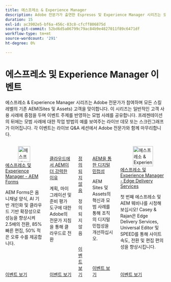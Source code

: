 ```yaml
---
title: 에스프레소 & Experience Manager
description: Adobe 전문가가 출연한 Espresos 및 Experience Manager 시리즈는 모든 기술 수준의 AEM(Sites 및 Assets) 고객에게 일반적인 사용 사례, 모범 사례, 라이브 데모에 대한 통찰력을 제공하고 Q&A 세션으로 끝납니다.
duration: 15
exl-id: ac3902e5-bf6a-456c-83c8-cfcff806875d
source-git-commit: 52bd6d5a06799c79ac84b9e4827011f89c6471df
workflow-type: tm+mt
source-wordcount: '291'
ht-degree: 0%

---
```


# 에스프레소 및 Experience Manager 이벤트

에스프레소 &amp; Experience Manager 시리즈는 Adobe 전문가가 참여하며 모든 스킬 레벨의 기존 AEM(Sites 및 Assets) 고객을 맞이합니다. 이 시리즈는 일반적인 고객 사용 사례에 중점을 두며 이벤트 주제를 반영하는 모범 사례를 공유합니다. 프레젠테이션의 뒤에는 모범 사례에 대한 작업 방법의 예를 보여주는 라이브 데모 또는 스크린그래프가 이어집니다. 각 이벤트는 라이브 Q&amp;A 세션에서 Adobe 전문가와 함께 마무리합니다.

<!-- CARDS

{cta  = Watch event}

* 2025/aem-forms.md
* 2025/aem-in-the-cloud.md
* 2025/content-hub-versus-brand-portal.md
* 2025/digital-agility.md
* 2025/edge-delivery-services.md
-->
<!-- START CARDS HTML - DO NOT MODIFY BY HAND -->
<div class="columns">
    <div class="column is-half-tablet is-half-desktop is-one-third-widescreen" aria-label="Espressos & Experience Manager - AEM Forms">
        <div class="card" style="height: 100%; display: flex; flex-direction: column; height: 100%;">
            <div class="card-image">
                <figure class="image x-is-16by9">
                    <a href="2025/aem-forms.md" title="에스프레소 &amp; Experience Manager - AEM Forms" target="_blank" rel="referrer">
                        <img class="is-bordered-r-small" src="https://video.tv.adobe.com/v/3451636/?format=jpeg&nocache=1761688201052" alt="에스프레소 &amp; Experience Manager - AEM Forms"
                             style="width: 100%; aspect-ratio: 16 / 9; object-fit: cover; overflow: hidden; display: block; margin: auto;">
                    </a>
                </figure>
            </div>
            <div class="card-content is-padded-small" style="display: flex; flex-direction: column; flex-grow: 1; justify-content: space-between;">
                <div class="top-card-content">
                    <p class="headline is-size-6 has-text-weight-bold">
                        <a href="2025/aem-forms.md" target="_blank" rel="referrer" title="에스프레소 &amp; Experience Manager - AEM Forms">에스프레소 및 Experience Manager - AEM Forms</a>
                    </p>
                    <p class="is-size-6">AEM Forms은 옴니채널 양식, AI 기반 개인화 및 클라우드 기반 확장성으로 성능을 향상시켜 2.5배의 전환, 85% 빠른 편집, 50% 적은 오류 수를 제공합니다.</p>
                </div>
                <a href="2025/aem-forms.md" target="_blank" rel="referrer" class="spectrum-Button spectrum-Button--outline spectrum-Button--primary spectrum-Button--sizeM" style="align-self: flex-start; margin-top: 1rem;">
                    <span class="spectrum-Button-label has-no-wrap has-text-weight-bold">이벤트 보기</span>
                </a>
            </div>
        </div>
    </div>
    <div class="column is-half-tablet is-half-desktop is-one-third-widescreen" aria-label="Why AEM is More Powerful in the Cloud">
        <div class="card" style="height: 100%; display: flex; flex-direction: column; height: 100%;">
            <div class="card-image">
                <figure class="image x-is-16by9">
                    <a href="2025/aem-in-the-cloud.md" title="AEM이 클라우드에서 더 강력한 이유" target="_blank" rel="referrer">
                        <img class="is-bordered-r-small" src="https://video.tv.adobe.com/v/3443023/?format=jpeg&nocache=1761688201064" alt="AEM이 클라우드에서 더 강력한 이유"
                             style="width: 100%; aspect-ratio: 16 / 9; object-fit: cover; overflow: hidden; display: block; margin: auto;">
                    </a>
                </figure>
            </div>
            <div class="card-content is-padded-small" style="display: flex; flex-direction: column; flex-grow: 1; justify-content: space-between;">
                <div class="top-card-content">
                    <p class="headline is-size-6 has-text-weight-bold">
                        <a href="2025/aem-in-the-cloud.md" target="_blank" rel="referrer" title="AEM이 클라우드에서 더 강력한 이유">클라우드에서 AEM이 더 강력한 이유</a>
                    </p>
                    <p class="is-size-6">계획, 마이그레이션 및 준비 평가 도구에 대한 Adobe의 전문가 지침을 통해 클라우드로 전환</p>
                </div>
                <a href="2025/aem-in-the-cloud.md" target="_blank" rel="referrer" class="spectrum-Button spectrum-Button--outline spectrum-Button--primary spectrum-Button--sizeM" style="align-self: flex-start; margin-top: 1rem;">
                    <span class="spectrum-Button-label has-no-wrap has-text-weight-bold">이벤트 보기</span>
                </a>
            </div>
        </div>
    </div>
    <div class="column is-half-tablet is-half-desktop is-one-third-widescreen" aria-label="undefined">
        <div class="card" style="height: 100%; display: flex; flex-direction: column; height: 100%;">
            <div class="card-image">
                <figure class="image x-is-16by9">
                    <a href="2025/content-hub-versus-brand-portal.md" title="정의되지 않음" target="_blank" rel="referrer">
                        <img class="is-bordered-r-small" src="https://video.tv.adobe.com/v/3476270/?format=jpeg&nocache=1761688201041" alt="정의되지 않음"
                             style="width: 100%; aspect-ratio: 16 / 9; object-fit: cover; overflow: hidden; display: block; margin: auto;">
                    </a>
                </figure>
            </div>
            <div class="card-content is-padded-small" style="display: flex; flex-direction: column; flex-grow: 1; justify-content: space-between;">
                <div class="top-card-content">
                    <p class="headline is-size-6 has-text-weight-bold">
                        <a href="2025/content-hub-versus-brand-portal.md" target="_blank" rel="referrer" title="정의되지 않음">정의되지 않음</a>
                    </p>
                    <p class="is-size-6">정의되지 않음</p>
                </div>
                <a href="2025/content-hub-versus-brand-portal.md" target="_blank" rel="referrer" class="spectrum-Button spectrum-Button--outline spectrum-Button--primary spectrum-Button--sizeM" style="align-self: flex-start; margin-top: 1rem;">
                    <span class="spectrum-Button-label has-no-wrap has-text-weight-bold">이벤트 보기</span>
                </a>
            </div>
        </div>
    </div>
    <div class="column is-half-tablet is-half-desktop is-one-third-widescreen" aria-label="Digital Agility with AEM">
        <div class="card" style="height: 100%; display: flex; flex-direction: column; height: 100%;">
            <div class="card-image">
                <figure class="image x-is-16by9">
                    <a href="2025/digital-agility.md" title="AEM을 통한 디지털 민첩성" target="_blank" rel="referrer">
                        <img class="is-bordered-r-small" src="https://video.tv.adobe.com/v/3443026/?format=jpeg&nocache=1761688201073" alt="AEM을 통한 디지털 민첩성"
                             style="width: 100%; aspect-ratio: 16 / 9; object-fit: cover; overflow: hidden; display: block; margin: auto;">
                    </a>
                </figure>
            </div>
            <div class="card-content is-padded-small" style="display: flex; flex-direction: column; flex-grow: 1; justify-content: space-between;">
                <div class="top-card-content">
                    <p class="headline is-size-6 has-text-weight-bold">
                        <a href="2025/digital-agility.md" target="_blank" rel="referrer" title="AEM을 통한 디지털 민첩성">AEM을 통한 디지털 민첩성</a>
                    </p>
                    <p class="is-size-6">AEM Sites 및 Assets의 혁신과 모범 사례를 통해 조직의 디지털 민첩성을 개선하십시오.</p>
                </div>
                <a href="2025/digital-agility.md" target="_blank" rel="referrer" class="spectrum-Button spectrum-Button--outline spectrum-Button--primary spectrum-Button--sizeM" style="align-self: flex-start; margin-top: 1rem;">
                    <span class="spectrum-Button-label has-no-wrap has-text-weight-bold">이벤트 보기</span>
                </a>
            </div>
        </div>
    </div>
    <div class="column is-half-tablet is-half-desktop is-one-third-widescreen" aria-label="Espressos & Experience Manager - Edge Delivery Services">
        <div class="card" style="height: 100%; display: flex; flex-direction: column; height: 100%;">
            <div class="card-image">
                <figure class="image x-is-16by9">
                    <a href="2025/edge-delivery-services.md" title="에스프레소 &amp; Experience Manager - Edge Delivery Services" target="_blank" rel="referrer">
                        <img class="is-bordered-r-small" src="https://video.tv.adobe.com/v/3459033/?format=jpeg&nocache=1761688201026" alt="에스프레소 &amp; Experience Manager - Edge Delivery Services"
                             style="width: 100%; aspect-ratio: 16 / 9; object-fit: cover; overflow: hidden; display: block; margin: auto;">
                    </a>
                </figure>
            </div>
            <div class="card-content is-padded-small" style="display: flex; flex-direction: column; flex-grow: 1; justify-content: space-between;">
                <div class="top-card-content">
                    <p class="headline is-size-6 has-text-weight-bold">
                        <a href="2025/edge-delivery-services.md" target="_blank" rel="referrer" title="에스프레소 &amp; Experience Manager - Edge Delivery Services">에스프레소 및 Experience Manager - Edge Delivery Services</a>
                    </p>
                    <p class="is-size-6">첫 번째 에스프레소 및 AEM 웨비나를 시청해 보십시오! Casey &amp; Rajan은 Edge Delivery Services, Universal Editor 및 SPEED를 통해 사이트 속도, 전환 및 편집 편의성을 향상시킵니다.</p>
                </div>
                <a href="2025/edge-delivery-services.md" target="_blank" rel="referrer" class="spectrum-Button spectrum-Button--outline spectrum-Button--primary spectrum-Button--sizeM" style="align-self: flex-start; margin-top: 1rem;">
                    <span class="spectrum-Button-label has-no-wrap has-text-weight-bold">이벤트 보기</span>
                </a>
            </div>
        </div>
    </div>
</div>
<!-- END CARDS HTML - DO NOT MODIFY BY HAND -->

